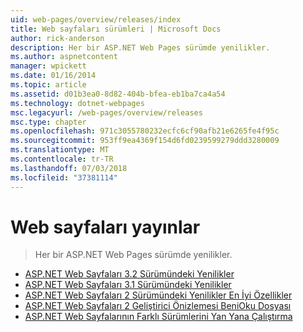 ```yaml
---
uid: web-pages/overview/releases/index
title: Web sayfaları sürümleri | Microsoft Docs
author: rick-anderson
description: Her bir ASP.NET Web Pages sürümde yenilikler.
ms.author: aspnetcontent
manager: wpickett
ms.date: 01/16/2014
ms.topic: article
ms.assetid: d01b3ea0-8d82-404b-bfea-eb1ba7ca4a54
ms.technology: dotnet-webpages
msc.legacyurl: /web-pages/overview/releases
msc.type: chapter
ms.openlocfilehash: 971c3055780232ecfc6cf90afb21e6265fe4f95c
ms.sourcegitcommit: 953ff9ea4369f154d6fd0239599279ddd3280009
ms.translationtype: MT
ms.contentlocale: tr-TR
ms.lasthandoff: 07/03/2018
ms.locfileid: "37381114"
---
```

<a name="web-pages-releases"></a>Web sayfaları yayınlar
====================
> Her bir ASP.NET Web Pages sürümde yenilikler.


- [ASP.NET Web Sayfaları 3.2 Sürümündeki Yenilikler](whats-new-in-aspnet-web-pages-32.md)
- [ASP.NET Web Sayfaları 3.1 Sürümündeki Yenilikler](whats-new-aspnet-web-pages-31.md)
- [ASP.NET Web Sayfaları 2 Sürümündeki Yenilikler En İyi Özellikler](top-features-in-web-pages-2.md)
- [ASP.NET Web Sayfaları 2 Geliştirici Önizlemesi BeniOku Dosyası](aspnet-web-pages-2-developer-preview-readme.md)
- [ASP.NET Web Sayfalarının Farklı Sürümlerini Yan Yana Çalıştırma](running-v1-and-v2-sites-side-by-side.md)
